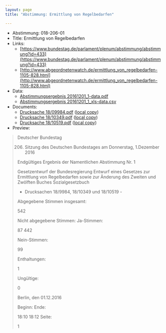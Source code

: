 ```yaml
---
layout: page
title: "Abstimmung: Ermittlung von Regelbedarfen"

---
```


* Abstimmung: 018-206-01
* Title: Ermittlung von Regelbedarfen
* Links: 
    * [https://www.bundestag.de/parlament/plenum/abstimmung/abstimmung?id=433](https://www.bundestag.de/parlament/plenum/abstimmung/abstimmung?id=433)
    * [http://www.abgeordnetenwatch.de/ermittlung_von_regelbedarfen-1105-828.html](http://www.abgeordnetenwatch.de/ermittlung_von_regelbedarfen-1105-828.html)
* Data: 
    * [Abstimmungsergebnis 20161201_1-data.pdf](/res/abstimmungsliste/20161201_1-data.pdf)
    * [Abstimmungsergebnis 20161201_1_xls-data.csv](/res/abstimmungsliste/analyses/20161201_1_xls-data.csv)
* Documents: 
    * [Drucksache 18/09984.pdf](http://dip21.bundestag.de/dip21/btd/18/099/1809984.pdf) ([local copy](/res/abstimmungsdaten/018-206-01/1809984.pdf))
    * [Drucksache 18/10349.pdf](http://dip21.bundestag.de/dip21/btd/18/103/1810349.pdf) ([local copy](/res/abstimmungsdaten/018-206-01/1810349.pdf))
    * [Drucksache 18/10519.pdf](http://dip21.bundestag.de/dip21/btd/18/105/1810519.pdf) ([local copy](/res/abstimmungsdaten/018-206-01/1810519.pdf))
* Preview: 
> Deutscher Bundestag
> 
> 206. Sitzung des Deutschen Bundestages
> am Donnerstag, 1.Dezember 2016
> 
> Endgültiges Ergebnis der Namentlichen Abstimmung Nr. 1
> 
> Gesetzentwurf der Bundesregierung
> Entwurf eines Gesetzes zur Ermittlung von Regelbedarfen sowie zur Änderung des Zweiten
> und Zwölften Buches Sozialgesetzbuch
> - Drucksachen 18/9984, 18/10349 und 18/10519 -
> 
> Abgegebene Stimmen insgesamt:
> 
> 542
> 
> Nicht abgegebene Stimmen:
> Ja-Stimmen:
> 
> 87
> 442
> 
> Nein-Stimmen:
> 
> 99
> 
> Enthaltungen:
> 
> 1
> 
> Ungültige:
> 
> 0
> 
> Berlin, den 01.12.2016
> 
> Beginn:
> Ende:
> 
> 18:10
> 18:12
> Seite:
> 
> 1
> 
> 

